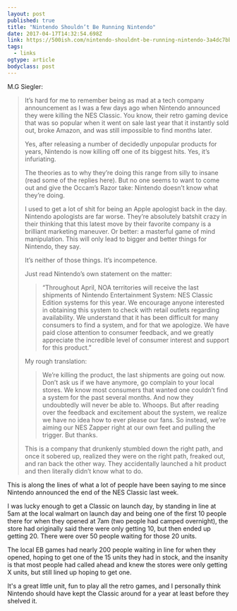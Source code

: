 ```yaml
---
layout: post 
published: true 
title: "Nintendo Shouldn’t Be Running Nintendo" 
date: 2017-04-17T14:32:54.698Z 
link: https://500ish.com/nintendo-shouldnt-be-running-nintendo-3a4dc7bb469d 
tags:
  - links
ogtype: article 
bodyclass: post 
---
```


M.G Siegler:

> It’s hard for me to remember being as mad at a tech company announcement as I was a few days ago when Nintendo announced they were killing the NES Classic. You know, their retro gaming device that was so popular when it went on sale last year that it instantly sold out, broke Amazon, and was still impossible to find months later.
> 
> Yes, after releasing a number of decidedly unpopular products for years, Nintendo is now killing off one of its biggest hits. Yes, it’s infuriating.
> 
> The theories as to why they’re doing this range from silly to insane (read some of the replies here). But no one seems to want to come out and give the Occam’s Razor take: Nintendo doesn’t know what they’re doing.
> 
> I used to get a lot of shit for being an Apple apologist back in the day. Nintendo apologists are far worse. They’re absolutely batshit crazy in their thinking that this latest move by their favorite company is a brilliant marketing maneuver. Or better: a masterful game of mind manipulation. This will only lead to bigger and better things for Nintendo, they say.
> 
> It’s neither of those things. It’s incompetence.
> 
> Just read Nintendo’s own statement on the matter:
> 
> > “Throughout April, NOA territories will receive the last shipments of Nintendo Entertainment System: NES Classic Edition systems for this year. We encourage anyone interested in obtaining this system to check with retail outlets regarding availability. We understand that it has been difficult for many consumers to find a system, and for that we apologize. We have paid close attention to consumer feedback, and we greatly appreciate the incredible level of consumer interest and support for this product.”
> 
> My rough translation:
> 
> > We’re killing the product, the last shipments are going out now. Don’t ask us if we have anymore, go complain to your local stores. We know most consumers that wanted one couldn’t find a system for the past several months. And now they undoubtedly will never be able to. Whoops. But after reading over the feedback and excitement about the system, we realize we have no idea how to ever please our fans. So instead, we’re aiming our NES Zapper right at our own feet and pulling the trigger. But thanks.
> 
> This is a company that drunkenly stumbled down the right path, and once it sobered up, realized they were on the right path, freaked out, and ran back the other way. They accidentally launched a hit product and then literally didn’t know what to do.

This is along the lines of what a lot of people have been saying to me since Nintendo announced the end of the NES Classic last week.

I was lucky enough to get a Classic on launch day, by standing in line at 5am at the local walmart on launch day and being one of the first 10 people there for when they opened at 7am (two people had camped overnight), the store had originally said there were only getting 10, but then ended up getting 20. There were over 50 people waiting for those 20 units.

The local EB games had nearly 200 people waiting in line for when they opened, hoping to get one of the 15 units they had in stock, and the insanity is that most people had called ahead and knew the stores were only getting X units, but still lined up hoping to get one.

It's a great little unit, fun to play all the retro games, and I personally think Nintendo should have kept the Classic around for a year at least before they shelved it.
